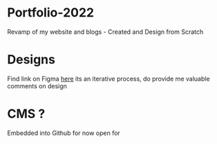 # Portfolio-2022
Revamp of my website and blogs - Created and Design from Scratch

# Designs
Find link on Figma [here](https://www.figma.com/file/HifBsl0pmQDFZKD3KhfyJf/Website---Portfolio?node-id=0%3A1) 
its an iterative process, do provide me valuable comments on design

# CMS ?
Embedded into Github for now open for 